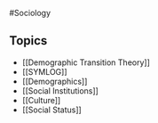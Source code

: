 #Sociology
## Topics
* [[Demographic Transition Theory]]
* [[SYMLOG]]
* [[Demographics]]
* [[Social Institutions]]
* [[Culture]]
* [[Social Status]]